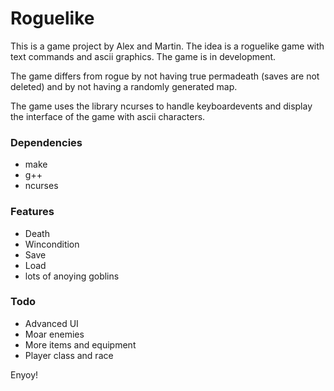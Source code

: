 # Roguelike

This is a game project by Alex and Martin. The idea is a roguelike game with text commands and ascii graphics. The game is in development. 

The game differs from rogue by not having true permadeath (saves are not deleted) and by not having a randomly generated map.

The game uses the library ncurses to handle keyboardevents and display the interface of the game with ascii characters.

### Dependencies
* make
* g++
* ncurses

### Features
* Death
* Wincondition
* Save
* Load  
* lots of anoying goblins

### Todo

* Advanced UI
* Moar enemies
* More items and equipment
* Player class and race

Enyoy!
